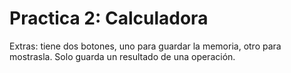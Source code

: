 # Practica 2: Calculadora
Extras: tiene dos botones, uno para guardar la memoria, otro para mostrasla. Solo guarda un resultado de una operación.
